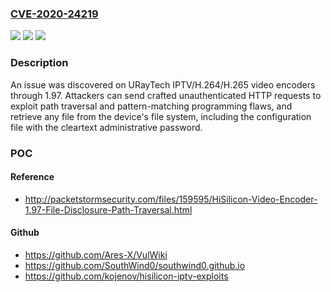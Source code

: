 ### [CVE-2020-24219](https://cve.mitre.org/cgi-bin/cvename.cgi?name=CVE-2020-24219)
![](https://img.shields.io/static/v1?label=Product&message=n%2Fa&color=blue)
![](https://img.shields.io/static/v1?label=Version&message=n%2Fa%20&color=brightgreen)
![](https://img.shields.io/static/v1?label=Vulnerability&message=n%2Fa&color=brightgreen)

### Description

An issue was discovered on URayTech IPTV/H.264/H.265 video encoders through 1.97. Attackers can send crafted unauthenticated HTTP requests to exploit path traversal and pattern-matching programming flaws, and retrieve any file from the device's file system, including the configuration file with the cleartext administrative password.

### POC

#### Reference
- http://packetstormsecurity.com/files/159595/HiSilicon-Video-Encoder-1.97-File-Disclosure-Path-Traversal.html

#### Github
- https://github.com/Ares-X/VulWiki
- https://github.com/SouthWind0/southwind0.github.io
- https://github.com/kojenov/hisilicon-iptv-exploits

